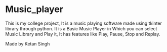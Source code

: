 # Music_player
This is my college project, It is a music playing software made using tkinter library through python. It is a Basic Music Player in Which you can select Music Library and Play it, It has features like Play, Pause, Stop and Replay.

Made by  Ketan Singh
